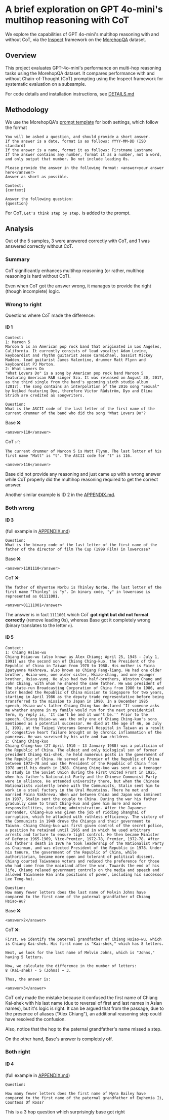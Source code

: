 # A brief exploration on GPT 4o-mini's multihop reasoning with CoT
We explore the capabilities of GPT 4o-mini's multihop reasoning with and without CoT,
via the [Inspect](https://inspect.ai-safety-institute.org.uk/) framework 
on the [MorehopQA](https://github.com/Alab-NII/morehopqa/) dataset.

## Overview
This project evaluates GPT-4o-mini's performance on multi-hop reasoning tasks using the MorehopQA dataset. It compares performance with and without Chain-of-Thought (CoT) prompting using the Inspect framework for systematic evaluation on a subsample.

For code details and installation instructions, see [DETAILS.md](DETAILS.md)

## Methodology
We use the MorehopQA's [prompt template](https://github.com/Alab-NII/morehopqa/blob/main/models/prompt_generator.py) for both settings, which follow the format

```
You will be asked a question, and should provide a short answer.
If the answer is a date, format is as follows: YYYY-MM-DD (ISO standard)
If the answer is a name, format it as follows: Firstname Lastname
If the answer contains any number, format it as a number, not a word, and only output that number. Do not include leading 0s.

Please provide the answer in the following format: <answer>your answer here</answer>
Answer as short as possible.

Context:
{context}

Answer the following question:
{question}
```

For CoT, `Let's think step by step.` is added to the prompt.


## Analysis
Out of the 5 samples, 3 were answered correctly with CoT, and 1 was answered correctly without CoT.

### Summary

CoT significantly enhances multihop reasoning (or rather, multihop reasoning is hard without CoT).

Even when CoT got the answer wrong, it manages to provide the right (though incomplete) logic.

### Wrong to right
Questions where CoT made the difference:

#### ID 1
```
Context:
1: Maroon 5
Maroon 5 is an American pop rock band that originated in Los Angeles, California. It currently consists of lead vocalist Adam Levine, keyboardist and rhythm guitarist Jesse Carmichael, bassist Mickey Madden, lead guitarist James Valentine, drummer Matt Flynn and keyboardist PJ Morton.
2: What Lovers Do
"What Lovers Do" is a song by American pop rock band Maroon 5 featuring American R&B singer Sza. It was released on August 30, 2017, as the third single from the band's upcoming sixth studio album (2017). The song contains an interpolation of the 2016 song "Sexual" by Neiked featuring Dyo, therefore Victor Rådström, Dyo and Elina Stridh are credited as songwriters.

Question:
What is the ASCII code of the last letter of the first name of the current drummer of the band who did the song "What Lovers Do"?
```

Base ❌: 
```
<answer>110</answer>
```

CoT ✅:
```
The current drummer of Maroon 5 is Matt Flynn. The last letter of his first name "Matt" is "t". The ASCII code for "t" is 116.

<answer>116</answer>
```

Base did not provide any reasoning and just came up with a wrong answer while CoT properly did the multihop reasoning required to get the correct answer.

Another similar example is ID 2 in the [APPENDIX.md](APPENDIX.md).

### Both wrong
#### ID 3
(full example in [APPENDIX.md](APPENDIX.md))
```
Question:
What is the binary code of the last letter of the first name of the father of the director of film The Cup (1999 Film) in lowercase?
```

Base ❌:
```
<answer>1101110</answer>
```

CoT ❌:
```
The father of Khyentse Norbu is Thinley Norbu. The last letter of the first name "Thinley" is "y". In binary code, "y" in lowercase is represented as 01111001.

<answer>01111001</answer>
```

The answer is in fact `1111001` which CoT **got right but did not format correctly** (remove leading 0s), whereas Base got it completely wrong (binary translates to the letter `n`).

#### ID 5
```
Context:
1: Chiang Hsiao-wu
Chiang Hsiao-wu (also known as Alex Chiang; April 25, 1945 - July 1, 1991) was the second son of Chiang Ching-kuo, the President of the Republic of China in Taiwan from 1978 to 1988. His mother is Faina Ipatyevna Vakhreva, also known as Chiang Fang-liang. He had one older brother, Hsiao-wen, one older sister, Hsiao-chang, and one younger brother, Hsiao-yung. He also had two half-brothers, Winston Chang and John Chiang, with whom he shared the same father. He was president of the state-run Broadcasting Corporation of China from 1980 to 1986, and later headed the Republic of China mission to Singapore for two years, starting in April 1986 as the deputy trade representative before being transferred to the mission to Japan in 1990. In a December 1985 speech, Hsiao-wu's father Chiang Ching-kuo declared ″If someone asks me whether anyone in my family would run for the next presidential term, my reply is, ′It can't be and it won't be.′″ Prior to the speech, Chiang Hsiao-wu was the only one of Chiang Ching-kuo's sons mentioned as a potential successor. He died at the age of 46, on July 1, 1991, at the Taipei Veterans General Hospital in Taiwan as a result of congestive heart failure brought on by chronic inflammation of the pancreas. He was survived by his wife and two children.
2: Chiang Ching-kuo
Chiang Ching-kuo (27 April 1910 – 13 January 1988) was a politician of the Republic of China. The eldest and only biological son of former president Chiang Kai-shek, he held numerous posts in the government of the Republic of China. He served as Premier of the Republic of China between 1972–78 and was the President of the Republic of China from 1978 until his death in 1988. Chiang Ching-kuo was sent as a teenager to study in the Soviet Union during the First United Front in 1925, when his father's Nationalist Party and the Chinese Communist Party were in alliance. He attended university there, but when the Chinese Nationalists violently broke with the Communists, Stalin sent him to work in a steel factory in the Ural Mountains. There he met and married Faina Vakhreva. When war between China and Japan was imminent in 1937, Stalin sent the couple to China. During the war his father gradually came to trust Ching-kuo and gave him more and more responsibilities, including administration. After the Japanese surrender, Chiang-kuo was given the job of ridding Shanghai of corruption, which he attacked with ruthless efficiency. The victory of the Communists in 1949 drove the Chiangs and their government to Taiwan. Chiang Ching-kuo was first given control of the secret police, a position he retained until 1965 and in which he used arbitrary arrests and torture to ensure tight control. He then became Minister of Defense 1965-1969, Vice-Premier, 1972-78, Premier, 1972-78. After his father's death in 1976 he took leadership of the Nationalist Party as Chairman, and was elected President of the Republic in 1978. Under his tenure, the government of the Republic of China, while authoritarian, became more open and tolerant of political dissent. Chiang courted Taiwanese voters and reduced the preference for those who had come from the mainland after the war. Towards the end of his life, Chiang relaxed government controls on the media and speech and allowed Taiwanese Han into positions of power, including his successor Lee Teng-hui.

Question:
How many fewer letters does the last name of Melvin Johns have compared to the first name of the paternal grandfather of Chiang Hsiao-Wu?
```

Base ❌:
```
<answer>2</answer>
```

CoT ❌:
```
First, we identify the paternal grandfather of Chiang Hsiao-wu, which is Chiang Kai-shek. His first name is "Kai-shek," which has 8 letters.

Next, we look for the last name of Melvin Johns, which is "Johns," having 5 letters.

Now, we calculate the difference in the number of letters:
8 (Kai-shek) - 5 (Johns) = 3.

Thus, the answer is:

<answer>3</answer>
```

CoT only made the mistake because it confused the first name of Chiang Kai-shek with his last name (due to reversal of first and last names in Asian names), but it's logic is right. It can be argued that from the passage, due to the presence of aliases ("Alex Chiang"), an additional reasoning step could have resolved the confusion.

Also, notice that the hop to the paternal grandfather's name missed a step.

On the other hand, Base's answer is completely off.

### Both right
#### ID 4
(full example in [APPENDIX.md](APPENDIX.md))
```
Question:

How many fewer letters does the first name of Myra Bailey have compared to the first name of the paternal grandfather of Euphemia Ii, Countess Of Ross?
```

This is a 3 hop question which surprisingly base got right
